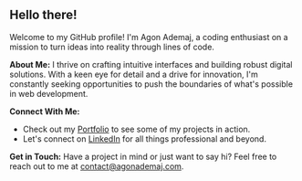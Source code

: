 ## Hello there!

Welcome to my GitHub profile!
I'm Agon Ademaj, a coding enthusiast on a mission to turn ideas into reality through lines of code.

**About Me:**
I thrive on crafting intuitive interfaces and building robust digital solutions. With a keen eye for detail and a drive for innovation, I'm constantly seeking opportunities to push the boundaries of what's possible in web development.

**Connect With Me:**
- Check out my [Portfolio](https://agonademaj.com/) to see some of my projects in action.
- Let's connect on [LinkedIn](https://www.linkedin.com/in/agon-ademaj) for all things professional and beyond.

**Get in Touch:**
Have a project in mind or just want to say hi? Feel free to reach out to me at [contact@agonademaj.com](mailto:contact@agonademaj.com).
